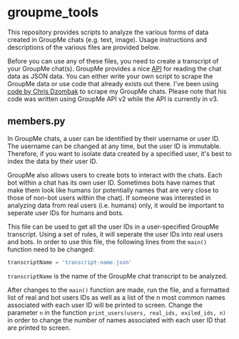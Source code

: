 # groupme_tools

This repository provides scripts to analyze the various forms of data created in GroupMe chats (e.g. text, image). Usage instructions and descriptions of the various files are provided below.

Before you can use any of these files, you need to create a transcript of your GroupMe chat(s). GroupMe provides a nice [API](https://dev.groupme.com/docs/v3) for reading the chat data as JSON data. You can either write your own script to scrape the GroupMe data or use code that already exists out there. I've been using [code by Chris Dzombak](https://github.com/cdzombak/groupme-tools) to scrape my GroupMe chats. Please note that his code was written using GroupMe API v2 while the API is currently in v3.

## members.py

In GroupMe chats, a user can be identified by their username or user ID. The username can be changed at any time, but the user ID is immutable. Therefore, if you want to isolate data created by a specified user, it's best to index the data by their user ID.

GroupMe also allows users to create bots to interact with the chats. Each bot within a chat has its own user ID. Sometimes bots have names that make them look like humans (or potentially names that are very close to those of non-bot users within the chat). If someone was interested in analyzing data from real users (i.e. humans) only, it would be important to seperate user IDs for humans and bots.

This file can be used to get all the user IDs in a user-specified GroupMe transcript. Using a set of rules, it will seperate the user IDs into real users and bots. In order to use this file, the following lines from the ```main()``` function need to be changed:

```python
transcriptName = 'transcript-name.json'
```

```transcriptName``` is the name of the GroupMe chat transcript to be analyzed.

After changes to the ```main()``` function are made, run the file, and a formatted list of real and bot users IDs as well as a list of the n most common names associated with each user ID will be printed to screen. Change the parameter ```n``` in the function ```print_users(users, real_ids, exiled_ids, n)``` in order to change the number of names associated with each user ID that are printed to screen.

